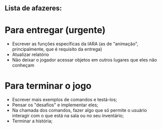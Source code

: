 ## Lista de afazeres:  

# Para entregar (urgente)
* Escrever as funções específicas da IARA (as de "animação", principalmente, que é requisito da entrega) 
* Atualizar relatório
* Não deixar o jogador acessar objetos em outros lugares que eles não conheçam

# Para terminar o jogo
* Escrever mais exemplos de comandos e testá-los;  
* Pensar os "desafios" e implementar eles;  
* Na chamada dos comandos, fazer algo que só permite o usuário interagir com o que está na sala ou no seu inventário; 
* Terminar a história;  
